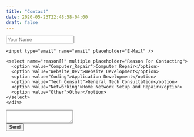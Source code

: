 ```yaml
---
title: "Contact"
date: 2020-05-23T22:48:58-04:00
draft: false
---
```


<div class="vpanel">
<div class="vwrap">


<form name="contact" method="POST" data-netlify="true">
	<div class="vheader item3">
    <input type="text" name="name" placeholder="Your Name"/>  
  
    <input type="email" name="email" placeholder="E-Mail" />
  
    <select name="reason[]" multiple placeholder="Reason For Contacting">
      <option value="Computer_Repair">Computer Repair</option>
      <option value="Website_Dev">Website Development</option>
      <option value="Coding">Application Development</option>
      <option value="Tech_Consult">General Tech Consultation</option>
      <option value="Networking">Home Network Setup and Repair</option>
      <option value="Other">Other</option>
    </select>
    </div>
 <div class="vedit">
    <textarea name="message"></textarea>
  </div>
  <div class="vrow">
  	<div class="text-right">
  	<button type="submit">Send</button>
  	</div>
  	</div>
</form>
</div>
</div>

</form>

